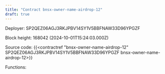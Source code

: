 ```yaml
---
title: "Contract bnsx-owner-name-airdrop-12"
draft: true
---
```

Deployer: SP2QEZ06AGJ3RKJPBV14SY1V5BBFNAW33D96YPGZF


 



Block height: 168042 (2024-10-01T15:24:03.000Z)

Source code: {{<contractref "bnsx-owner-name-airdrop-12" SP2QEZ06AGJ3RKJPBV14SY1V5BBFNAW33D96YPGZF bnsx-owner-name-airdrop-12>}}

Functions:


